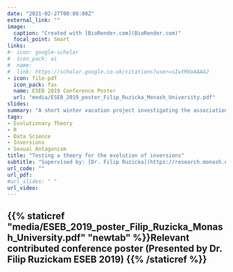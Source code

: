 ```yaml
---
date: "2021-02-27T00:00:00Z"
external_link: ""
image:
  caption: "Created with [BioRender.com](BioRender.com)"
  focal_point: Smart
links:
#- icon: google-scholar
#  icon_pack: ai
#  name: 
#  link: https://scholar.google.co.uk/citations?user=sIwtMXoAAAAJ
- icon: file-pdf
  icon_pack: fas
  name: ESEB 2019 Conference Poster
  url: "media/ESEB_2019_poster_Filip_Ruzicka_Monash_University.pdf" 
slides: 
summary: "A short winter vacation project investigating the association between inversions and sexually antagonistic genes, supervised by: [Dr. Filip Ruzicka](https://research.monash.edu/en/persons/filip-ruzicka) and [Dr. Tim Connallon](https://connallonresearch.wordpress.com/) (June 2019)  "
tags:
- Evolutionary Theory
- R
- Data Science
- Inversions
- Sexual Antagonism 
title: "Testing a theory for the evolution of inversions"
subtitle: "Supervised by: [Dr. Filip Ruzicka](https://research.monash.edu/en/persons/filip-ruzicka) and [Dr. Tim Connallon](https://connallonresearch.wordpress.com/)"
url_code: ""
url_pdf: 
#url_slides: " "
url_video: 
---
```


## {{% staticref "media/ESEB_2019_poster_Filip_Ruzicka_Monash_University.pdf" "newtab" %}}Relevant contributed conference poster (Presented by Dr. Filip Ruzickam ESEB 2019) {{% /staticref %}}

